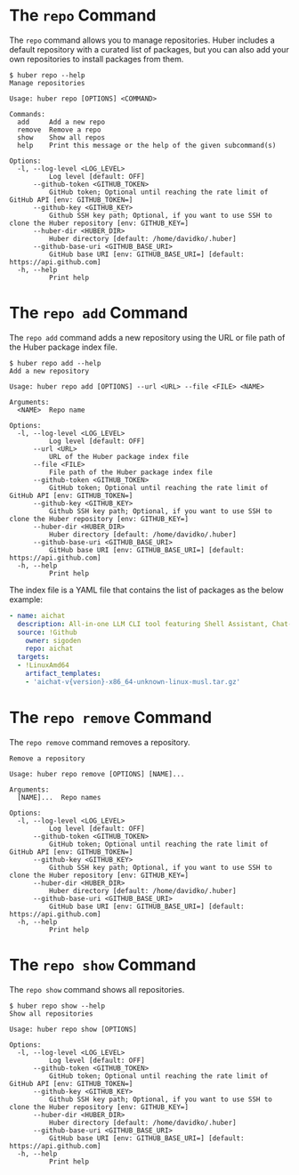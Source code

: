 # The `repo` Command

The `repo` command allows you to manage repositories. Huber includes a default repository with a curated list of packages, but you can also add your own repositories to install packages from them.

```shell
$ huber repo --help
Manage repositories

Usage: huber repo [OPTIONS] <COMMAND>

Commands:
  add     Add a new repo
  remove  Remove a repo
  show    Show all repos
  help    Print this message or the help of the given subcommand(s)

Options:
  -l, --log-level <LOG_LEVEL>
          Log level [default: OFF]
      --github-token <GITHUB_TOKEN>
          GitHub token; Optional until reaching the rate limit of GitHub API [env: GITHUB_TOKEN=]
      --github-key <GITHUB_KEY>
          Github SSH key path; Optional, if you want to use SSH to clone the Huber repository [env: GITHUB_KEY=]
      --huber-dir <HUBER_DIR>
          Huber directory [default: /home/davidko/.huber]
      --github-base-uri <GITHUB_BASE_URI>
          GitHub base URI [env: GITHUB_BASE_URI=] [default: https://api.github.com]
  -h, --help
          Print help
```

# The `repo add` Command

The `repo add` command adds a new repository using the URL or file path of the Huber package index file.

```shell
$ huber repo add --help
Add a new repository

Usage: huber repo add [OPTIONS] --url <URL> --file <FILE> <NAME>

Arguments:
  <NAME>  Repo name

Options:
  -l, --log-level <LOG_LEVEL>
          Log level [default: OFF]
      --url <URL>
          URL of the Huber package index file
      --file <FILE>
          File path of the Huber package index file
      --github-token <GITHUB_TOKEN>
          GitHub token; Optional until reaching the rate limit of GitHub API [env: GITHUB_TOKEN=]
      --github-key <GITHUB_KEY>
          Github SSH key path; Optional, if you want to use SSH to clone the Huber repository [env: GITHUB_KEY=]
      --huber-dir <HUBER_DIR>
          Huber directory [default: /home/davidko/.huber]
      --github-base-uri <GITHUB_BASE_URI>
          GitHub base URI [env: GITHUB_BASE_URI=] [default: https://api.github.com]
  -h, --help
          Print help
```

The index file is a YAML file that contains the list of packages as the below example:

```yaml
- name: aichat
  description: All-in-one LLM CLI tool featuring Shell Assistant, Chat-REPL, RAG, AI Tools & Agents, with access to OpenAI, Claude, Gemini, Ollama, Groq, and more.
  source: !Github
    owner: sigoden
    repo: aichat
  targets:
  - !LinuxAmd64
    artifact_templates:
    - 'aichat-v{version}-x86_64-unknown-linux-musl.tar.gz'

```

# The `repo remove` Command

The `repo remove` command removes a repository.

```shell
Remove a repository

Usage: huber repo remove [OPTIONS] [NAME]...

Arguments:
  [NAME]...  Repo names

Options:
  -l, --log-level <LOG_LEVEL>
          Log level [default: OFF]
      --github-token <GITHUB_TOKEN>
          GitHub token; Optional until reaching the rate limit of GitHub API [env: GITHUB_TOKEN=]
      --github-key <GITHUB_KEY>
          Github SSH key path; Optional, if you want to use SSH to clone the Huber repository [env: GITHUB_KEY=]
      --huber-dir <HUBER_DIR>
          Huber directory [default: /home/davidko/.huber]
      --github-base-uri <GITHUB_BASE_URI>
          GitHub base URI [env: GITHUB_BASE_URI=] [default: https://api.github.com]
  -h, --help
          Print help
```

# The `repo show` Command

The `repo show` command shows all repositories.

```shell
$ huber repo show --help
Show all repositories

Usage: huber repo show [OPTIONS]

Options:
  -l, --log-level <LOG_LEVEL>
          Log level [default: OFF]
      --github-token <GITHUB_TOKEN>
          GitHub token; Optional until reaching the rate limit of GitHub API [env: GITHUB_TOKEN=]
      --github-key <GITHUB_KEY>
          Github SSH key path; Optional, if you want to use SSH to clone the Huber repository [env: GITHUB_KEY=]
      --huber-dir <HUBER_DIR>
          Huber directory [default: /home/davidko/.huber]
      --github-base-uri <GITHUB_BASE_URI>
          GitHub base URI [env: GITHUB_BASE_URI=] [default: https://api.github.com]
  -h, --help
          Print help
```